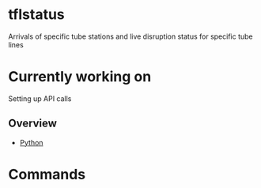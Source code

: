 # tflstatus

Arrivals of specific tube stations and live disruption status for specific tube lines

# Currently working on

Setting up API calls

## Overview

- [Python](https://www.python.org)

# Commands
